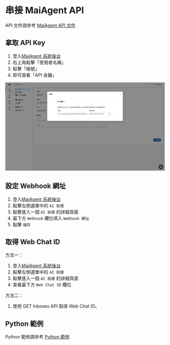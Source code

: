 # 串接 MaiAgent API

API 文件請參考 [MaiAgent API 文件](https://documenter.getpostman.com/view/36982281/2sAXjQ3AgP#2030354f-8af9-4cf0-ad35-79d42836ae88)

## 拿取 API Key

1. 登入[MaiAgent 系統後台](https://admin.maiagent.ai/)
2. 右上角點擊「使用者名稱」
3. 點擊「帳號」
4. 即可查看「API 金鑰」

![image](images/get_api_key.png)

## 設定 Webhook 網址

1. 登入[MaiAgent 系統後台](https://admin.maiagent.ai/)
2. 點擊左側選單中的 `AI 助理`
3. 點擊進入一個 `AI 助理` 的詳細頁面
4. 最下方 `Webhook` 欄位填入 `Webhook 網址`
5. 點擊 `儲存`

## 取得 Web Chat ID

方法一：

1. 登入[MaiAgent 系統後台](https://admin.maiagent.ai/)
2. 點擊左側選單中的 `AI 助理`
3. 點擊進入一個 `AI 助理` 的詳細頁面
4. 查看最下方 `Web Chat ID` 欄位

方法二：

1. 使用 GET Inboxes API 取得 Web Chat ID。


## Python 範例

Python 範例請參考 [Python 範例](python/README.md)
